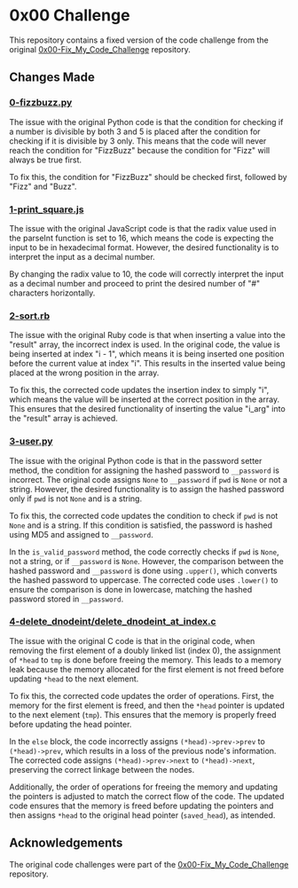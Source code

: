 # 0x00 Challenge

This repository contains a fixed version of the code challenge from the original [0x00-Fix_My_Code_Challenge](https://github.com/alx-tools/0x00-Fix_My_Code_Challenge) repository.

## Changes Made

### [0-fizzbuzz.py](0-fizzbuzz.py)

The issue with the original Python code is that the condition for checking if a number is divisible by both 3 and 5 is placed after the condition for checking if it is divisible by 3 only. This means that the code will never reach the condition for "FizzBuzz" because the condition for "Fizz" will always be true first.

To fix this, the condition for "FizzBuzz" should be checked first, followed by "Fizz" and "Buzz".

### [1-print_square.js](1-print_square.js)

The issue with the original JavaScript code is that the radix value used in the parseInt function is set to 16, which means the code is expecting the input to be in hexadecimal format. However, the desired functionality is to interpret the input as a decimal number.

By changing the radix value to 10, the code will correctly interpret the input as a decimal number and proceed to print the desired number of "#" characters horizontally.

### [2-sort.rb](2-sort.rb)

The issue with the original Ruby code is that when inserting a value into the "result" array, the incorrect index is used. In the original code, the value is being inserted at index "i - 1", which means it is being inserted one position before the current value at index "i". This results in the inserted value being placed at the wrong position in the array.

To fix this, the corrected code updates the insertion index to simply "i", which means the value will be inserted at the correct position in the array. This ensures that the desired functionality of inserting the value "i_arg" into the "result" array is achieved.

### [3-user.py](3-user.py)

The issue with the original Python code is that in the password setter method, the condition for assigning the hashed password to `__password` is incorrect. The original code assigns `None` to `__password` if `pwd` is `None` or not a string. However, the desired functionality is to assign the hashed password only if `pwd` is not `None` and is a string.

To fix this, the corrected code updates the condition to check if `pwd` is not `None` and is a string. If this condition is satisfied, the password is hashed using MD5 and assigned to `__password`.

In the `is_valid_password` method, the code correctly checks if `pwd` is `None`, not a string, or if `__password` is `None`. However, the comparison between the hashed password and `__password` is done using `.upper()`, which converts the hashed password to uppercase. The corrected code uses `.lower()` to ensure the comparison is done in lowercase, matching the hashed password stored in `__password`.

### [4-delete_dnodeint/delete_dnodeint_at_index.c](4-delete_dnodeint/delete_dnodeint_at_index.c)

The issue with the original C code is that in the original code, when removing the first element of a doubly linked list (index 0), the assignment of `*head` to `tmp` is done before freeing the memory. This leads to a memory leak because the memory allocated for the first element is not freed before updating `*head` to the next element.

To fix this, the corrected code updates the order of operations. First, the memory for the first element is freed, and then the `*head` pointer is updated to the next element (`tmp`). This ensures that the memory is properly freed before updating the head pointer.

In the `else` block, the code incorrectly assigns `(*head)->prev->prev` to `(*head)->prev`, which results in a loss of the previous node's information. The corrected code assigns `(*head)->prev->next` to `(*head)->next`, preserving the correct linkage between the nodes.

Additionally, the order of operations for freeing the memory and updating the pointers is adjusted to match the correct flow of the code. The updated code ensures that the memory is freed before updating the pointers and then assigns `*head` to the original head pointer (`saved_head`), as intended.

## Acknowledgements

The original code challenges were part of the [0x00-Fix_My_Code_Challenge](https://github.com/alx-tools/0x00-Fix_My_Code_Challenge) repository.
